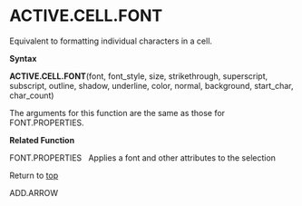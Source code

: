 ACTIVE.CELL.FONT
================

Equivalent to formatting individual characters in a cell.

**Syntax**

**ACTIVE.CELL.FONT**(font, font\_style, size, strikethrough,
superscript, subscript, outline, shadow, underline, color, normal,
background, start\_char, char\_count)

The arguments for this function are the same as those for
FONT.PROPERTIES.

**Related Function**

FONT.PROPERTIES   Applies a font and other attributes to the selection

Return to [top](#A)

ADD.ARROW
